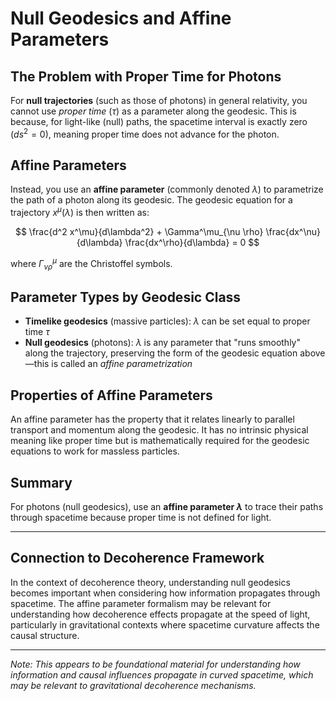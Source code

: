 # Null Geodesics and Affine Parameters

## The Problem with Proper Time for Photons

For **null trajectories** (such as those of photons) in general relativity, you cannot use *proper time* ($\tau$) as a parameter along the geodesic. This is because, for light-like (null) paths, the spacetime interval is exactly zero ($ds^2 = 0$), meaning proper time does not advance for the photon.

## Affine Parameters

Instead, you use an **affine parameter** (commonly denoted $\lambda$) to parametrize the path of a photon along its geodesic. The geodesic equation for a trajectory $x^\mu(\lambda)$ is then written as:

$$
\frac{d^2 x^\mu}{d\lambda^2} + \Gamma^\mu_{\nu \rho} \frac{dx^\nu}{d\lambda} \frac{dx^\rho}{d\lambda} = 0
$$

where $\Gamma^\mu_{\nu \rho}$ are the Christoffel symbols.

## Parameter Types by Geodesic Class

- **Timelike geodesics** (massive particles): $\lambda$ can be set equal to proper time $\tau$
- **Null geodesics** (photons): $\lambda$ is any parameter that "runs smoothly" along the trajectory, preserving the form of the geodesic equation above—this is called an *affine parametrization*

## Properties of Affine Parameters

An affine parameter has the property that it relates linearly to parallel transport and momentum along the geodesic. It has no intrinsic physical meaning like proper time but is mathematically required for the geodesic equations to work for massless particles.

## Summary

For photons (null geodesics), use an **affine parameter $\lambda$** to trace their paths through spacetime because proper time is not defined for light.

---

## Connection to Decoherence Framework

In the context of decoherence theory, understanding null geodesics becomes important when considering how information propagates through spacetime. The affine parameter formalism may be relevant for understanding how decoherence effects propagate at the speed of light, particularly in gravitational contexts where spacetime curvature affects the causal structure.

---

*Note: This appears to be foundational material for understanding how information and causal influences propagate in curved spacetime, which may be relevant to gravitational decoherence mechanisms.*
